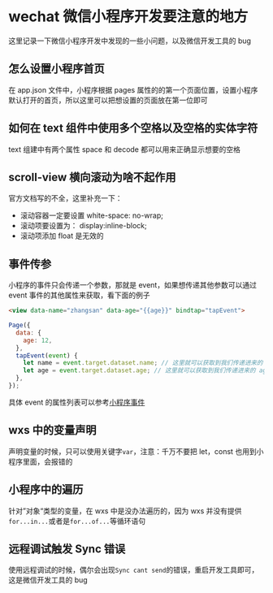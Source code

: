 <!-- Date: 2018-06-06 03:34:42 -->

# wechat 微信小程序开发要注意的地方

这里记录一下微信小程序开发中发现的一些小问题，以及微信开发工具的 bug

## 怎么设置小程序首页

在 app.json 文件中，小程序根据 pages 属性的的第一个页面位置，设置小程序默认打开的首页，所以这里可以把想设置的页面放在第一位即可

## 如何在 text 组件中使用多个空格以及空格的实体字符

text 组建中有两个属性 space 和 decode 都可以用来正确显示想要的空格

## scroll-view 横向滚动为啥不起作用

官方文档写的不全，这里补充一下：

* 滚动容器一定要设置 white-space: no-wrap;
* 滚动项要设置为： display:inline-block;
* 滚动项添加 float 是无效的

## 事件传参

小程序的事件只会传递一个参数，那就是 event，如果想传递其他参数可以通过 event 事件的其他属性来获取，看下面的例子

```html
<view data-name="zhangsan" data-age="{{age}}" bindtap="tapEvent">
```

```js
Page({
  data: {
    age: 12,
  },
  tapEvent(event) {
    let name = event.target.dataset.name; // 这里就可以获取到我们传递进来的 name 值
    let age = event.target.dataset.age; // 这里就可以获取到我们传递进来的 age 值
  },
});
```

具体 event 的属性列表可以参考[小程序事件](https://developers.weixin.qq.com/miniprogram/dev/framework/view/wxml/event.html)

## wxs 中的变量声明

声明变量的时候，只可以使用关键字`var`，注意：千万不要把 let，const 也用到小程序里面，会报错的

## 小程序中的遍历

针对”对象“类型的变量，在 wxs 中是没办法遍历的，因为 wxs 并没有提供`for...in...`或者是`for...of...`等循环语句

## 远程调试触发 Sync 错误

使用远程调试的时候，偶尔会出现`Sync cant send`的错误，重启开发工具即可，这是微信开发工具的 bug
